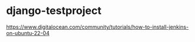 # django-testproject
https://www.digitalocean.com/community/tutorials/how-to-install-jenkins-on-ubuntu-22-04
